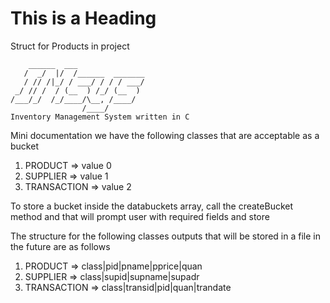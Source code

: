 # This is a Heading

Struct for Products in project

```text
    ______  ___
   /  _/  |/  /______  _______
   / // /|_/ / ___/ / / / ___/
 _/ // /  / (__  ) /_/ (__  )
/___/_/  /_/____/\__, /____/
                /____/
Inventory Management System written in C
```

Mini documentation
we have the following classes that are acceptable as a bucket
1. PRODUCT => value 0
2. SUPPLIER => value 1
3. TRANSACTION => value 2

To store a bucket inside the databuckets array, call the createBucket
method and that will prompt user with required fields and store

The structure for the following classes outputs that will be stored in
a file in the future are as follows
1. PRODUCT     => class|pid|pname|pprice|quan
2. SUPPLIER    => class|supid|supname|supadr
3. TRANSACTION => class|transid|pid|quan|trandate
